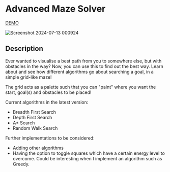 # Advanced Maze Solver
[DEMO](https://advanced-maze-solver-633475e6fd37.herokuapp.com)

![Screenshot 2024-07-13 000924](https://github.com/user-attachments/assets/c56b10d0-3c5b-4757-b593-ddedc0989eed)

## Description
Ever wanted to visualise a best path from you to somewhere else, but with obstacles in the way? Now, you can use this to find out the best way. Learn about and see how different algorithms go about searching a goal, in a simple grid-like maze!

The grid acts as a palette such that you can "paint" where you want the start, goal(s) and obstacles to be placed!

Current algorithms in the latest version:
- Breadth First Search
- Depth First Search
- A* Search
- Random Walk Search

Further implementations to be considered:
- Adding other algorithms
- Having the option to toggle squares which have a certain energy level to overcome. Could be interesting when I implement an algorithm such as Greedy.
